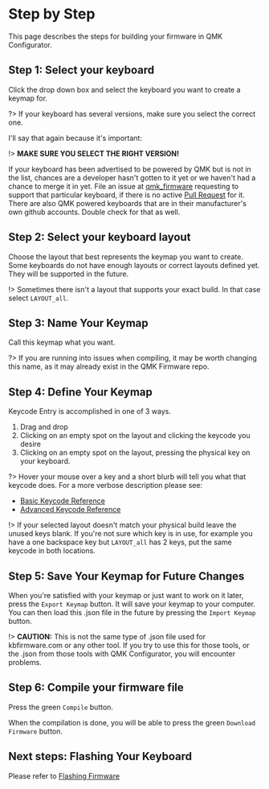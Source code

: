 # Step by Step

This page describes the steps for building your firmware in QMK Configurator.

## Step 1: Select your keyboard

Click the drop down box and select the keyboard you want to create a keymap for.

?> If your keyboard has several versions, make sure you select the correct one.

I'll say that again because it's important:

!> **MAKE SURE YOU SELECT THE RIGHT VERSION!**

If your keyboard has been advertised to be powered by QMK but is not in the list, chances are a developer hasn't gotten to it yet or we haven't had a chance to merge it in yet. File an issue at [qmk_firmware](https://github.com/qmk/qmk_firmware/issues) requesting to support that particular keyboard, if there is no active [Pull Request](https://github.com/qmk/qmk_firmware/pulls?q=is%3Aopen+is%3Apr+label%3Akeyboard) for it. There are also QMK powered keyboards that are in their manufacturer's own github accounts. Double check for that as well.  <!-- FIXME(skullydazed): This feels too wordy and I'm not sure we want to encourage these kinds of issues. Also, should we prompt them to bug the manufacutrer? -->

## Step 2: Select your keyboard layout

Choose the layout that best represents the keymap you want to create. Some keyboards do not have enough layouts or correct layouts defined yet. They will be supported in the future.

!> Sometimes there isn't a layout that supports your exact build. In that case select `LAYOUT_all`.

## Step 3: Name Your Keymap

Call this keymap what you want.

?> If you are running into issues when compiling, it may be worth changing this name, as it may already exist in the QMK Firmware repo.

## Step 4: Define Your Keymap

Keycode Entry is accomplished in one of 3 ways.

1. Drag and drop
2. Clicking on an empty spot on the layout and clicking the keycode you desire
3. Clicking on an empty spot on the layout, pressing the physical key on your keyboard.

?> Hover your mouse over a key and a short blurb will tell you what that keycode does. For a more verbose description please see:

* [Basic Keycode Reference](keycodes_basic.md)
* [Advanced Keycode Reference](feature_advanced_keycodes.md)

!> If your selected layout doesn't match your physical build leave the unused keys blank. If you're not sure which key is in use, for example you have a one backspace key but `LAYOUT_all` has 2 keys, put the same keycode in both locations.

## Step 5: Save Your Keymap for Future Changes

When you're satisfied with your keymap or just want to work on it later, press the `Export Keymap` button. It will save your keymap to your computer. You can then load this .json file in the future by pressing the `Import Keymap` button.

!> **CAUTION:** This is not the same type of .json file used for kbfirmware.com or any other tool. If you try to use this for those tools, or the .json from those tools with QMK Configurator, you will encounter problems.

## Step 6: Compile your firmware file

Press the green `Compile` button.

When the compilation is done, you will be able to press the green `Download Firmware` button.

## Next steps: Flashing Your Keyboard

Please refer to [Flashing Firmware](newbs_flashing.md)
